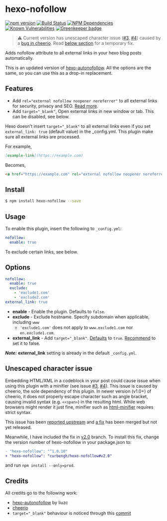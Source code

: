 # hexo-nofollow

[![npm version](https://badge.fury.io/js/hexo-nofollow.svg)](https://www.npmjs.com/package/hexo-nofollow)
[![Build Status](https://travis-ci.com/curbengh/hexo-nofollow.svg?branch=master)](https://travis-ci.com/curbengh/hexo-nofollow)
[![NPM Dependencies](https://david-dm.org/curbengh/hexo-nofollow.svg)](https://david-dm.org/curbengh/hexo-nofollow)
[![Known Vulnerabilities](https://snyk.io/test/npm/hexo-nofollow/badge.svg)](https://snyk.io/test/npm/hexo-nofollow)
[![Greenkeeper badge](https://badges.greenkeeper.io/curbengh/hexo-nofollow.svg)](https://greenkeeper.io/)

> :warning: Current version has unescaped character issue ([#3](https://github.com/curbengh/hexo-nofollow/issues/3), [#4](https://github.com/curbengh/hexo-nofollow/issues/4)) caused by a [bug in cheerio](https://github.com/cheeriojs/cheerio/issues/1198). Read [below section](#unescaped-character-issue) for a temporary fix.

Adds nofollow attribute to all external links in your hexo blog posts automatically.

This is an updated version of [hexo-autonofollow](https://www.npmjs.com/package/hexo-autonofollow). All the options are the same, so you can use this as a drop-in replacement.

## Features
* Add `rel="external nofollow noopener noreferrer"` to all external links for security, privacy and SEO. [Read more](https://developer.mozilla.org/en-US/docs/Web/HTML/Link_types).
* Add `target="_blank"`, Open external links in new window or tab. This can be disabled, see below.

Hexo doesn't insert `target="_blank"` to all external links even if you set `external_link: true` (default value) in the _config.yml.
This plugin make sure all external links are processed.

For example,
```markdown
[example-link](https://example.com)
```
Becomes,
```html
<a href="https://example.com" rel="external nofollow noopener noreferrer" target="_blank">example-link</a>
```

## Install
``` bash
$ npm install hexo-nofollow --save
```

## Usage
To enable this plugin, insert the following to `_config.yml`:
``` yaml
nofollow:
  enable: true
```
To exclude certain links, see below.

## Options
```yaml
nofollow:
  enable: true
  exclude:
    - 'exclude1.com'
    - 'exclude2.com'
external_link: true
```

- **enable** - Enable the plugin. Defaults to `false`.
- **exclude** - Exclude hostname. Specify subdomain when applicable, including `www`
  - `'exclude1.com'` does not apply to `www.exclude1.com` nor `en.exclude1.com`.
- **external_link** - Add `target="_blank"`. [Defaults](https://hexo.io/docs/configuration#Writing) to `true`. [Recommend](https://css-tricks.com/use-target_blank/) to set it to false.

***Note:*** **external_link** setting is already in the default `_config.yml`.

## Unescaped character issue

Embedding HTML/XML in a codeblock in your post could cause issue when using this plugin with a minifier (see issue [#3](https://github.com/curbengh/hexo-nofollow/issues/3), [#4](https://github.com/curbengh/hexo-nofollow/issues/4)). This issue is caused by cheerio, the sole dependency of this plugin. In newer version (v1.0+) of cheerio, it does not properly escape character such as angle bracket, causing invalid syntax (e.g. `<<span>`) in the resulting html. While web browsers might render it just fine, minifier such as [html-minifier](https://github.com/kangax/html-minifier) requires strict syntax.

This issue has been [reported upstream](https://github.com/cheeriojs/cheerio/issues/1198) and [a fix](https://github.com/cheeriojs/cheerio/pull/1307) has been merged but not yet released.

Meanwhile, I have included the fix in [v2.0](https://github.com/curbengh/hexo-nofollow/tree/v2.0) branch. To install this fix, change the version number of hexo-nofollow in your package.json to:

``` diff
- "hexo-nofollow": "^1.0.10"
+ "hexo-nofollow": "curbengh/hexo-nofollow#v2.0"
```

and run `npm install --only=prod`.

## Credits
All credits go to the following work:
- [hexo-autonofollow](https://github.com/curbengh/hexo-nofollow) by liuzc
- [cheerio](https://github.com/cheeriojs/cheerio)
- `target="_blank"` behaviour is noticed through this [commit](https://github.com/SukkaW/hexo-filter-nofollow/commit/6c5f49fb551237b42413c158b9294d58c4c8b221)
